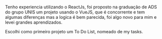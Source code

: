 Tenho experiencia utilizando o ReactJs, foi proposto na graduação de ADS do grupo UNIS um projeto usando o VueJS, que é concorrente e tem algumas diferenças mas a logica é bem parecida, foi algo novo para mim e levei grandes aprendizados.

Escolhi como primeiro projeto um To Do List, nomeado de my tasks.
